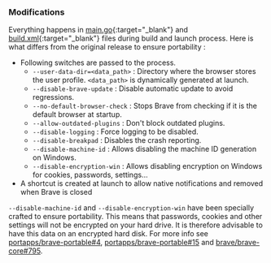 ### Modifications

Everything happens in [main.go](https://github.com/portapps/brave-portable/blob/master/main.go){:target="_blank"} and [build.xml](https://github.com/portapps/brave-portable/blob/master/build.xml){:target="_blank"} files during build and launch process. Here is what differs from the original release to ensure portability :

* Following switches are passed to the process.
  * `--user-data-dir=<data_path>` : Directory where the browser stores the user profile. `<data_path>` is dynamically generated at launch.
  * `--disable-brave-update` : Disable automatic update to avoid regressions.
  * `--no-default-browser-check` : Stops Brave from checking if it is the default browser at startup.
  * `--allow-outdated-plugins` : Don't block outdated plugins.
  * `--disable-logging` : Force logging to be disabled.
  * `--disable-breakpad` : Disables the crash reporting.
  * `--disable-machine-id` : Allows disabling the machine ID generation on Windows.
  * `--disable-encryption-win` : Allows disabling encryption on Windows for cookies, passwords, settings...
* A shortcut is created at launch to allow native notifications and removed when Brave is closed

`--disable-machine-id` and `--disable-encryption-win` have been specially crafted to ensure portability. This means that passwords, cookies and other settings will not be encrypted on your hard drive. It is therefore advisable to have this data on an encrypted hard disk. For more info see [portapps/brave-portable#4](https://github.com/portapps/brave-portable/issues/4), [portapps/brave-portable#15](https://github.com/portapps/brave-portable/issues/15) and [brave/brave-core#795](https://github.com/brave/brave-core/pull/795).
